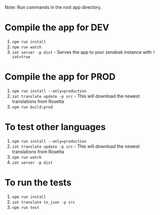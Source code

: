 Note: Run commands in the root app directory.

Compile the app for DEV
===============
1) `npm run install`
3) `npm run watch`
4) `zat server -p dist` - Serves the app to your zendesk instance with `?zat=true`

Compile the app for PROD
===============
1) `npm run install --only=production`
3) `zat translate update -p src` - This will download the newest translations from Rosetta
4) `npm run build:prod`

To test other languages
===============
1) `npm run install --only=production`
3) `zat translate update -p src` - This will download the newest translations from Rosetta
4) `npm run watch`
5) `zat server -p dist`

To run the tests
===============
1) `npm run install`
2) `zat translate to_json -p src`
3) `npm run test`
